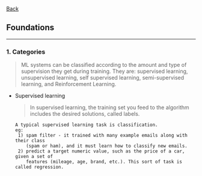 [Back](README.md)

## Foundations

<hr>

### 1. Categories
>ML systems can be classified according to the amount and type of
supervision they get during training.
They are: supervised learning, unsupervised learning, self supervised learning, semi-supervised learning, and Reinforcement
Learning.
- Supervised learning
    >In supervised learning, the training set you feed to the algorithm includes
    the desired solutions, called labels.
    ```
    A typical supervised learning task is classification.
    eg:
     1) spam filter - it trained with many example emails along with their class 
        (spam or ham), and it must learn how to classify new emails.
     2) predict a target numeric value, such as the price of a car, given a set of 
        features (mileage, age, brand, etc.). This sort of task is called regression.
    ```


